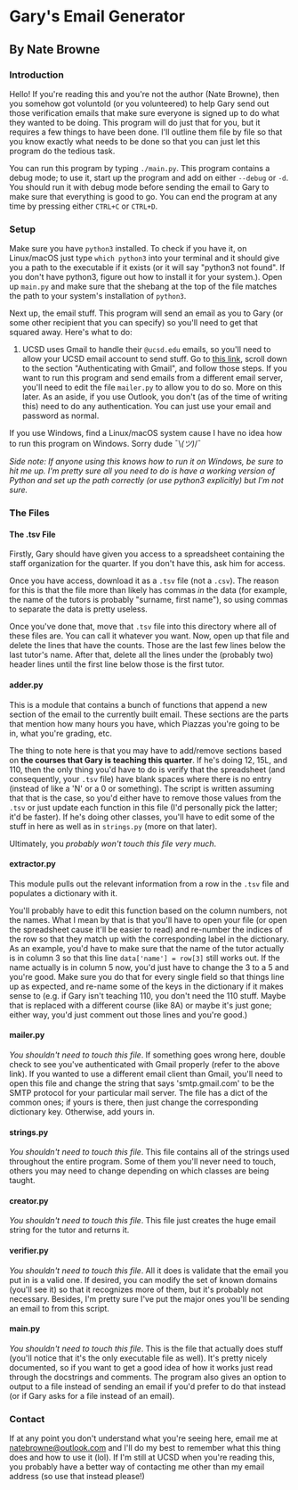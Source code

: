 # Gary's Email Generator
## By Nate Browne

### Introduction
Hello! If you're reading this and you're not the author (Nate Browne), then you
somehow got voluntold (or you volunteered) to help Gary send out those
verification emails that make sure everyone is signed up to do what they wanted
to be doing. This program will do just that for you, but it requires a few
things to have been done. I'll outline them file by file so that you know
exactly what needs to be done so that you can just let this program do the
tedious task.

You can run this program by typing `./main.py`. This program contains a debug
mode; to use it, start up the program and add on either `--debug` or `-d`. You
should run it with debug mode before sending the email to Gary to make sure that
everything is good to go. You can end the program at any time by pressing either
`CTRL+C` or `CTRL+D`.

### Setup
Make sure you have `python3` installed. To check if you have it, on Linux/macOS
just type `which python3` into your terminal and it should give you a path to
the executable if it exists (or it will say "python3 not found". If you don't
have python3, figure out how to install it for your system.).
Open up `main.py` and make sure that the shebang at the top of the file matches
the path to your system's installation of `python3`.

Next up, the email stuff. This program will send an email as you to Gary (or
some other recipient that you can specify) so you'll need to get that squared
away. Here's what to do:

1. UCSD uses Gmail to handle their `@ucsd.edu` emails, so you'll need to allow
your UCSD email account to send stuff. Go to [this link](https://stackabuse.com/how-to-send-emails-with-gmail-using-python/),
scroll down to the section "Authenticating with Gmail", and follow those steps.
If you want to run this program and send emails from a different email server,
you'll need to edit the file `mailer.py` to allow you to do so. More on this
later. As an aside, if you use Outlook, you don't (as of the time of writing
this) need to do any authentication. You can just use your email and password as
normal.

If you use Windows, find a Linux/macOS system cause I have no idea how to run
this program on Windows. Sorry dude ¯\\_(ツ)_/¯

*Side note: If anyone using this knows how to run it on Windows, be sure to hit
me up. I'm pretty sure all you need to do is have a working version of Python
and set up the path correctly (or use python3 explicitly) but I'm not sure.*

### The Files

#### The .tsv File
Firstly, Gary should have given you access to a spreadsheet containing the staff
organization for the quarter. If you don't have this, ask him for access.

Once you have access, download it as a `.tsv` file (not a `.csv`). The reason
for this is that the file more than likely has commas *in* the data (for
example, the name of the tutors is probably "surname, first name"), so using
commas to separate the data is pretty useless.

Once you've done that, move that `.tsv` file into this directory where all of
these files are. You can call it whatever you want. Now, open up that file and
delete the lines that have the counts. Those are the last few lines below the
last tutor's name. After that, delete all the lines under the (probably two)
header lines until the first line below those is the first tutor.

#### adder.py
This is a module that contains a bunch of functions that append a new section of
the email to the currently built email. These sections are the parts that
mention how many hours you have, which Piazzas you're going to be in, what
you're grading, etc.

The thing to note here is that you may have to add/remove sections based on
__the courses that Gary is teaching this quarter__. If he's doing 12, 15L, and
110, then the only thing you'd have to do is verify that the spreadsheet (and
consequently, your `.tsv` file) have blank spaces where there is no entry
(instead of like a 'N' or a 0 or something). The script is written assuming that
that is the case, so you'd either have to remove those values from the `.tsv`
or just update each function in this file (I'd personally pick the latter; it'd
be faster). If he's doing other classes, you'll have to edit some of the stuff
in here as well as in `strings.py` (more on that later).

Ultimately, you *probably won't touch this file very much*.

#### extractor.py
This module pulls out the relevant information from a row in the `.tsv` file and
populates a dictionary with it.

You'll probably have to edit this function based on the column numbers, not the
names. What I mean by that is that you'll have to open your file (or open the
spreadsheet cause it'll be easier to read) and re-number the indices of the row
so that they match up with the corresponding label in the dictionary. As an
example, you'd have to make sure that the name of the tutor actually is in
column 3 so that this line `data['name'] = row[3]` still works out. If the name
actually is in column 5 now, you'd just have to change the 3 to a 5 and you're
good. Make sure you do that for every single field so that things line up as
expected, and re-name some of the keys in the dictionary if it makes sense to
(e.g. if Gary isn't teaching 110, you don't need the 110 stuff. Maybe that is
replaced with a different course (like 8A) or maybe it's just gone; either way,
you'd just comment out those lines and you're good.)

#### mailer.py
*You shouldn't need to touch this file*. If something goes wrong here, double
check to see you've authenticated with Gmail properly (refer to the above link).
If you wanted to use a different email client than Gmail, you'll need to open
this file and change the string that says 'smtp.gmail.com' to be the SMTP
protocol for your particular mail server. The file has a dict of the common
ones; if yours is there, then just change the corresponding dictionary key.
Otherwise, add yours in.

#### strings.py
*You shouldn't need to touch this file*. This file contains all of the strings
used throughout the entire program. Some of them you'll never need to touch,
others you may need to change depending on which classes are being taught.

#### creator.py
*You shouldn't need to touch this file*. This file just creates the huge email
string for the tutor and returns it.

#### verifier.py
*You shouldn't need to touch this file*. All it does is validate that the email
you put in is a valid one. If desired, you can modify the set of known domains
(you'll see it) so that it recognizes more of them, but it's probably not
necessary. Besides, I'm pretty sure I've put the major ones you'll be sending an
email to from this script.

#### main.py
*You shouldn't need to touch this file*. This is the file that actually does
stuff (you'll notice that it's the only executable file as well). It's pretty
nicely documented, so if you want to get a good idea of how it works just read
through the docstrings and comments. The program also gives an option to output
to a file instead of sending an email if you'd prefer to do that instead (or if
Gary asks for a file instead of an email).

### Contact
If at any point you don't understand what you're seeing here, email me at
natebrowne@outlook.com and I'll do my best to remember what this thing does and
how to use it (lol). If I'm still at UCSD when you're reading this, you probably
have a better way of contacting me other than my email address (so use that instead
please!)


